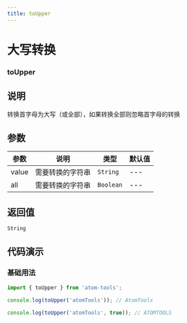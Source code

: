 ```yaml
---
title: toUpper
---
```


# 大写转换

### toUpper

## 说明
转换首字母为大写（或全部），如果转换全部则忽略首字母的转换

## 参数

| 参数  | 说明         | 类型 | 默认值 |
| ----- | ------------ | ---- | ------ |
| value | 需要转换的字符串 | `String`  | ---      |
| all | 需要转换的字符串 | `Boolean`  | ---     |

## 返回值

`String`

## 代码演示

### 基础用法

```ts
import { toUpper } from 'atom-tools';

console.log(toUpper('atomTools')); // AtomTools

console.log(toUpper('atomTools', true)); // ATOMTOOLS

```


    

